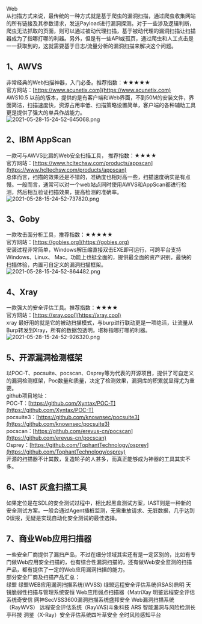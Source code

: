 Web<br />从扫描方式来说，最传统的一种方式就是基于爬虫的漏洞扫描，通过爬虫收集网站的所有链接及其参数请求，发送Payload进行漏洞探测。对于一些涉及逻辑判断，爬虫无法抓取的页面，则可以通过被动代理扫描，基于被动代理的漏洞扫描让扫描器成为了指哪打哪的利器。另外，但是有一些API或孤页，通过爬虫和人工点击是一一获取到的，这就需要基于日志/流量分析的漏洞扫描来解决这个问题。
<a name="KeK4N"></a>
## 1、AWVS
非常经典的Web扫描神器，入门必备。推荐指数：★★★★★<br />官方网站：[https://www.acunetix.com](https://www.acunetix.com)<br />AWS10.5 以前的版本，提供的是有客户端和Web界面，不到50M的安装文件，界面简洁，扫描速度快，资源占用率低、扫描策略设置简单，客户端的各种辅助工具更是提供了强大的单兵作战能力。<br />![2021-05-28-15-24-52-645068.png](https://cdn.nlark.com/yuque/0/2021/png/396745/1622186818040-143b4dd3-a1e9-40b6-b846-9f9bed159f02.png#clientId=u86cb84aa-3501-4&from=ui&id=u41b90477&originHeight=728&originWidth=1006&originalType=binary&size=2201467&status=done&style=none&taskId=u4e3443f4-3dbe-4631-9f0e-c223d9fd0ce)
<a name="iLeJS"></a>
## 2、IBM AppScan
一款可与AWVS比肩的Web安全扫描工具， 推荐指数：★★★★<br />官方网站：[https://www.hcltechsw.com/products/appscan](https://www.hcltechsw.com/products/appscan)<br />总体而言，扫描的效果还是不错的，准确度也相对高一些，扫描速度确实是有点慢。一般而言，通常可以对一个web站点同时使用AWVS和AppScan都进行检测，然后相互验证扫描效果，提高检测的准确率。<br />![2021-05-28-15-24-52-737820.png](https://cdn.nlark.com/yuque/0/2021/png/396745/1622186825536-d819993f-a2b2-4b6b-a000-d2d5c5bc1ba9.png#clientId=u86cb84aa-3501-4&from=ui&id=udb9e4ad2&originHeight=631&originWidth=911&originalType=binary&size=1728023&status=done&style=none&taskId=u7d7415d5-0702-49b7-8ddb-2f407696900)
<a name="pMYnj"></a>
## 3、Goby
一款攻击面分析工具，推荐指数：★★★★★<br />官方网站：[https://gobies.org](https://gobies.org)<br />安装过程非常简单，Windows解压缩直接双击EXE即可运行，可跨平台支持Windows、Linux、 Mac。功能上也挺全面的，提供最全面的资产识别，最快的扫描体验，内置可自定义的漏洞扫描框架。<br />![2021-05-28-15-24-52-864482.png](https://cdn.nlark.com/yuque/0/2021/png/396745/1622186836083-83628c8c-fb3d-4863-86bd-27f0cb935326.png#clientId=u86cb84aa-3501-4&from=ui&id=u3f541a27&originHeight=660&originWidth=1080&originalType=binary&size=2142601&status=done&style=none&taskId=u470814cd-a75b-42ff-a396-763bacc9ecb)
<a name="ehuxT"></a>
## 4、Xray
一款强大的安全评估工具。推荐指数：★★★★<br />官方网站：[https://xray.cool](https://xray.cool)<br />xray 最好用的就是它的被动扫描模式，与burp进行联动更是一项绝活，让流量从Burp转发到Xray，所有的数据包透明，堪称指哪打哪的利器。<br />![2021-05-28-15-24-52-926320.png](https://cdn.nlark.com/yuque/0/2021/png/396745/1622186806520-1a1c856b-4e81-4afc-9f00-e35db0d93040.png#clientId=u86cb84aa-3501-4&from=ui&id=ufebd3f23&originHeight=542&originWidth=765&originalType=binary&size=1246513&status=done&style=none&taskId=uc6d8ddda-bfc5-4843-aad6-b78b62ba6be)
<a name="QQFfx"></a>
## 5、开源漏洞检测框架
以POC-T、pocsuite、pocscan、Osprey等为代表的开源项目，提供了可自定义的漏洞检测框架，Poc数量和质量，决定了检测效果，漏洞库的积累就显得尤为重要。<br />github项目地址：<br />POC-T：[https://github.com/Xyntax/POC-T](https://github.com/Xyntax/POC-T)<br />pocsuite3：[https://github.com/knownsec/pocsuite3](https://github.com/knownsec/pocsuite3)<br />pocscan：[https://github.com/erevus-cn/pocscan](https://github.com/erevus-cn/pocscan)<br />Osprey：[https://github.com/TophantTechnology/osprey](https://github.com/TophantTechnology/osprey)<br />开源的扫描器不计其数，复造轮子的人甚多，而真正能够成为神器的工具其实不多。
<a name="EiQMl"></a>
## 6、IAST  灰盒扫描工具
如果定位是在SDL的安全测试过程中，相比起黑盒测试方案，IAST则是一种新的安全测试方案。一般会通过Agent插桩监测，无需重放请求、无脏数据，几乎达到0误报，无疑是实现自动化安全测试的最佳选择。
<a name="dkqbU"></a>
## 7、商业Web应用扫描器
一些安全厂商提供了漏扫产品，不过在细分领域其实还有是一定区别的，比如有专门做Web应用安全扫描的，也有综合性漏洞扫描的，还有做Web安全监测的扫描产品，都有提供了一定的Web应用漏洞扫描的能力。<br />部分安全厂商及扫描产品汇总：<br />绿盟       绿盟WEB应用漏洞扫描系统(WVSS)  绿盟远程安全评估系统(RSAS)启明       天镜脆弱性扫描与管理系统安恒       Web应用弱点扫描器（MatriXay    明鉴远程安全评估系统奇安信     网神SecVSS3600漏洞扫描系统盛邦安全    Web漏洞扫描系统（RayWVS）    远程安全评估系统（RayVAS)斗象科技    ARS 智能漏洞与风险检测长亭科技    洞鉴（X-Ray）安全评估系统四叶草安全  全时风险感知平台
